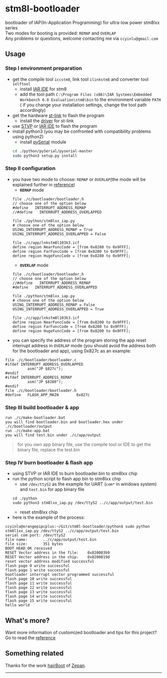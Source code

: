 # stm8l-bootloader
bootloader of IAP(In-Application Programming) for ultra-low power stm8lxx series  
Two modes for booting is provided: `REMAP` and `OVERLAP`  
Any problems or questions, welcome contacting me via `ccyinlu@gmail.com`

## Usage
### Step I **environment preparation**
* get the compile tool `iccstm8`, link tool `ilinkstm8` and converter tool `ielftool`
    * install [IAR IDE][IAR IDE] for stm8
    * add the tool path `C:\Program Files (x86)\IAR Systems\Embedded Workbench 6.0 Evaluation\stm8\bin` to the environment variable `PATH` ( if you change your installation settings, change the tool path accordingly)
* get the hardware [st-link][ST-LINK] to flash the program
    * install the [driver][ST-LINK Driver] for st-link
* use [STVP][STVP] or [IAR IDE][IAR IDE] to flash the program
* install python3 (you may be confronted with compatibility problems using python2)
    * install [pySerial][pySerial] module
    ```bash
    cd ./python/pySerial/pyserial-master
    sudo python3 setup.py install
    ```

### Step II **configuration**
* you have two mode to choose: `REMAP` or `OVERLAP`(the mode will be explained further in [reference](./REFERENCE.md))
    * **`REMAP`** mode
    ```
    file ./c/bootloader/bootloader.h
    // choose one of the option below
    #define   INTERRUPT_ADDRESS_REMAP
    //#define   INTERRUPT_ADDRESS_OVERLAPPED

    file ./python/stm8lxx_iap.py
    # choose one of the option below
    USING_INTERRUPT_ADDRESS_REMAP = True
    USING_INTERRUPT_ADDRESS_OVERLAPPED = False

    file ./c/app/lnkstm8l103k3.icf
    define region NearFuncCode = [from 0x8280 to 0x9FFF];
    define region FarFuncCode = [from 0x8280 to 0x9FFF];
    define region HugeFuncCode = [from 0x8280 to 0x9FFF];
    ```
    * **`OVERLAP`** mode
    ```
    file ./c/bootloader/bootloader.h
    // choose one of the option below
    //#define   INTERRUPT_ADDRESS_REMAP
    #define   INTERRUPT_ADDRESS_OVERLAPPED

    file ./python/stm8lxx_iap.py
    # choose one of the option below
    USING_INTERRUPT_ADDRESS_REMAP = False
    USING_INTERRUPT_ADDRESS_OVERLAPPED = True

    file ./c/app/lnkstm8l103k3.icf
    define region NearFuncCode = [from 0x8200 to 0x9FFF];
    define region FarFuncCode = [from 0x8200 to 0x9FFF];
    define region HugeFuncCode = [from 0x8200 to 0x9FFF];
    ```
* you can specify the address of the program storing the app reset interrupt address in `OVERLAP` mode (you should avoid the address both for the bootloader and app), using 0x827c as an example:
```
file ./c/bootloader/bootloader.c
#ifdef INTERRUPT_ADDRESS_OVERLAPPED
          asm("JP $827c");
#endif
#ifdef INTERRUPT_ADDRESS_REMAP
          asm("JP $8280");
#endif
file ./c/bootloader/bootloader.h
#define   FLASH_APP_MAIN        0x827c
```

### Step III **build bootloader & app**
```
run ./c/make-bootloader.bat  
you will find bootloader.bin and bootloader.hex under ./c/bootloader/output  
run ./c/make-app.bat
you will find test.bin under ./c/app/output
```

> for you own app binary file, use the compile tool or IDE to get the binary file, replace the test.bin

### Step IV **burn bootloader & flash app**
* using STVP or IAR IDE to burn bootloader.bin to stm8lxx chip
* run the python script to flash app bin to stm8lxx chip
    * use `/dev/ttyS2` as the example for UART (`com*` in windows system) and `test.bin` for app binary file
    ```
    cd ./python
    sudo python3 stm8lxx_iap.py /dev/ttyS2 ../c/app/output/test.bin
    ```
    * reset stm8lxx chip
* here is the example of the process:
```
ccyinlu@orangepipcplus:~/Git/stm8l-bootloader/python$ sudo python stm8l1xx_iap.py /dev/ttyS2 ../c/app/output/test.bin
serial com port: /dev/ttyS2
file name:       ../c/app/output/test.bin
file size:       351 bytes
BOOT_HEAD_OK received
RESET Vector address in the file:    0x820083b9
RESET Vector address in the chip:    0x8200819d
reset vector address modified successful
flash page 0 write successful
flash page 1 write successful
bootloader interrupt vector programmed successful
flash page 10 write successful
flash page 11 write successful
flash page 12 write successful
flash page 13 write successful
flash page 14 write successful
flash page 15 write successful
hello world
```


## **What's more?**
Want more information of customized bootloader and tips for this project?  
Go to read the [reference](./REFERENCE.md)

## Something related
Thanks for the work [hairBoot][hairboot] of [Zepan][Zepan].

------------------------------------------

[IAR IDE]:http://pan.baidu.com/s/1boDIRwF "download link of IAR IDE for stm8"
[ST-LINK]:https://detail.tmall.com/item.htm?spm=a230r.1.14.6.qu72qT&id=14634569468&cm_id=140105335569ed55e27b&abbucket=8 "example link for ST-LINK"
[ST-LINK Driver]:http://pan.baidu.com/s/1qXBq3vu "driver for st-link "
[STVP]:http://pan.baidu.com/s/1nuBwAxV "download link of STVP"
[pySerial]:./python/pySerial/pyserial-master/ "path of the pySerial module"
[hairboot]:https://github.com/Zepan/hairBoot "hairboot"
[Zepan]:https://github.com/Zepan "github homepage for Zepan"